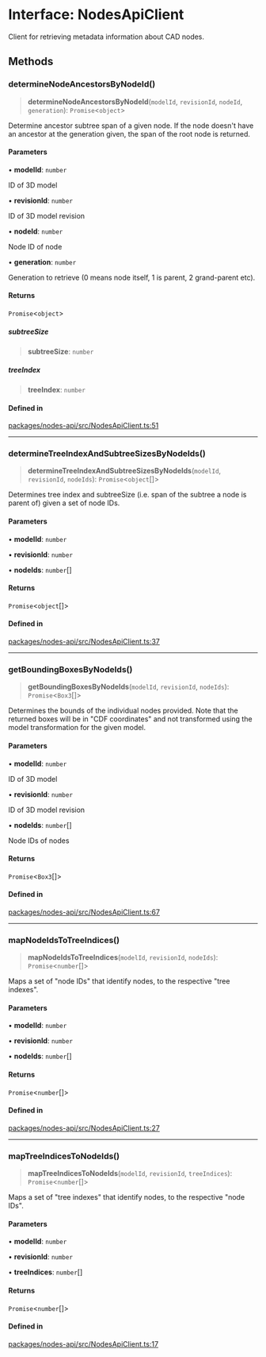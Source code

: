 # Interface: NodesApiClient

Client for retrieving metadata information about CAD nodes.

## Methods

### determineNodeAncestorsByNodeId()

> **determineNodeAncestorsByNodeId**(`modelId`, `revisionId`, `nodeId`, `generation`): `Promise`\<`object`\>

Determine ancestor subtree span of a given node. If the node doesn't have an
ancestor at the generation given, the span of the root node is returned.

#### Parameters

• **modelId**: `number`

ID of 3D model

• **revisionId**: `number`

ID of 3D model revision

• **nodeId**: `number`

Node ID of node

• **generation**: `number`

Generation to retrieve (0 means node itself, 1 is parent, 2 grand-parent etc).

#### Returns

`Promise`\<`object`\>

##### subtreeSize

> **subtreeSize**: `number`

##### treeIndex

> **treeIndex**: `number`

#### Defined in

[packages/nodes-api/src/NodesApiClient.ts:51](https://github.com/cognitedata/reveal/blob/3aaed3491dba3f4ba9ecd87f495d35383cc73a1d/viewer/packages/nodes-api/src/NodesApiClient.ts#L51)

***

### determineTreeIndexAndSubtreeSizesByNodeIds()

> **determineTreeIndexAndSubtreeSizesByNodeIds**(`modelId`, `revisionId`, `nodeIds`): `Promise`\<`object`[]\>

Determines tree index and subtreeSize (i.e. span of the subtree a node is parent
of) given a set of node IDs.

#### Parameters

• **modelId**: `number`

• **revisionId**: `number`

• **nodeIds**: `number`[]

#### Returns

`Promise`\<`object`[]\>

#### Defined in

[packages/nodes-api/src/NodesApiClient.ts:37](https://github.com/cognitedata/reveal/blob/3aaed3491dba3f4ba9ecd87f495d35383cc73a1d/viewer/packages/nodes-api/src/NodesApiClient.ts#L37)

***

### getBoundingBoxesByNodeIds()

> **getBoundingBoxesByNodeIds**(`modelId`, `revisionId`, `nodeIds`): `Promise`\<`Box3`[]\>

Determines the bounds of the individual nodes provided. Note that the returned
boxes will be in "CDF coordinates" and not transformed using
the model transformation for the given model.

#### Parameters

• **modelId**: `number`

ID of 3D model

• **revisionId**: `number`

ID of 3D model revision

• **nodeIds**: `number`[]

Node IDs of nodes

#### Returns

`Promise`\<`Box3`[]\>

#### Defined in

[packages/nodes-api/src/NodesApiClient.ts:67](https://github.com/cognitedata/reveal/blob/3aaed3491dba3f4ba9ecd87f495d35383cc73a1d/viewer/packages/nodes-api/src/NodesApiClient.ts#L67)

***

### mapNodeIdsToTreeIndices()

> **mapNodeIdsToTreeIndices**(`modelId`, `revisionId`, `nodeIds`): `Promise`\<`number`[]\>

Maps a set of "node IDs" that identify nodes, to the respective
"tree indexes".

#### Parameters

• **modelId**: `number`

• **revisionId**: `number`

• **nodeIds**: `number`[]

#### Returns

`Promise`\<`number`[]\>

#### Defined in

[packages/nodes-api/src/NodesApiClient.ts:27](https://github.com/cognitedata/reveal/blob/3aaed3491dba3f4ba9ecd87f495d35383cc73a1d/viewer/packages/nodes-api/src/NodesApiClient.ts#L27)

***

### mapTreeIndicesToNodeIds()

> **mapTreeIndicesToNodeIds**(`modelId`, `revisionId`, `treeIndices`): `Promise`\<`number`[]\>

Maps a set of "tree indexes" that identify nodes, to the respective
"node IDs".

#### Parameters

• **modelId**: `number`

• **revisionId**: `number`

• **treeIndices**: `number`[]

#### Returns

`Promise`\<`number`[]\>

#### Defined in

[packages/nodes-api/src/NodesApiClient.ts:17](https://github.com/cognitedata/reveal/blob/3aaed3491dba3f4ba9ecd87f495d35383cc73a1d/viewer/packages/nodes-api/src/NodesApiClient.ts#L17)
